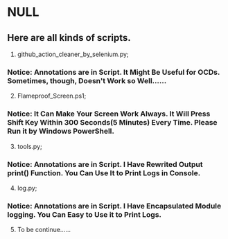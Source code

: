 # NULL

## Here are all kinds of scripts. 

1. github_action_cleaner_by_selenium.py;

### Notice: Annotations are in Script. It Might Be Useful for OCDs. Sometimes, though, Doesn't Work so Well......   

2. Flameproof_Screen.ps1;

### Notice: It Can Make Your Screen Work Always. It Will Press Shift Key Within 300 Seconds(5 Minutes) Every Time. Please Run it by Windows PowerShell. 

3. tools.py;

### Notice: Annotations are in Script. I Have Rewrited Output print() Function. You Can Use It to Print Logs in Console. 

4. log.py;

### Notice: Annotations are in Script. I Have Encapsulated Module logging. You Can Easy to Use it to Print Logs. 

5. To be continue...... 
